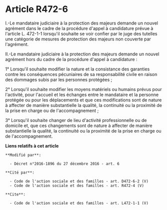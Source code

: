 # Article R472-6

I.-Le mandataire judiciaire à la protection des majeurs demande un nouvel agrément dans le cadre de la procédure d'appel à
candidature prévue à l'article L. 472-1-1 lorsqu'il souhaite se voir confier par le juge des tutelles une catégorie de
mesures de protection des majeurs non couverte par l'agrément. 

II.-Le mandataire judiciaire à la protection des majeurs demande un nouvel agrément hors du cadre de la procédure d'appel à
candidature : 

1° Lorsqu'il souhaite modifier la nature et la consistance des garanties contre les conséquences pécuniaires de sa
responsabilité civile en raison des dommages subis par les personnes protégées ; 

2° Lorsqu'il souhaite modifier les moyens matériels ou humains prévus pour l'activité, pour l'accueil et les échanges entre
le mandataire et la personne protégée ou pour les déplacements et que ces modifications sont de nature à affecter de manière
substantielle la qualité, la continuité ou la proximité de la prise en charge ou de l'accompagnement ; 

3° Lorsqu'il souhaite changer de lieu d'activité professionnelle ou de domicile et, que ces changements sont de nature à
affecter de manière substantielle la qualité, la continuité ou la proximité de la prise en charge ou de l'accompagnement.

**Liens relatifs à cet article**

	**Modifié par**:

	  - Décret n°2016-1896 du 27 décembre 2016 - art. 6

	**Cité par**:

	  - Code de l'action sociale et des familles - art. D472-6-2 (V)
	  - Code de l'action sociale et des familles - art. R472-4 (V)

	**Cite**:

	  - Code de l'action sociale et des familles - art. L472-1-1 (V)
